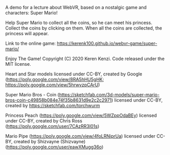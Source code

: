 A demo for a lecture about WebVR, based on a nostalgic game and characters: Super Mario!

Help Super Mario to collect all the coins, so he can meet his princess. Collect the coins by clicking on them. When all the coins are collected, the princess will appear.

Link to the online game: https://kerenk100.github.io/webvr-game/super-mario/

Enjoy The Game! Copyright (C) 2020 Keren Kenzi. Code released under the MIT license.

Heart and Star models licensed under CC-BY, created by Google (https://poly.google.com/view/8RA5hHU5gHK; https://poly.google.com/view/5hrwvzpCArU)

Super Mario Bros - Coin (https://sketchfab.com/3d-models/super-mario-bros-coin-c49858b084e74f35b8631d9e2c2c2971) licensed under CC-BY, created by https://sketchfab.com/torchwurm

Princess Peach (https://poly.google.com/view/5WZppOdaBEy) licensed under CC-BY, created by Chris Ross (https://poly.google.com/user/7CAzRR3I01s)

Mario Pipe (https://poly.google.com/view/4foLRNiprUa) licensed under CC-BY, created by Shizvayne (Shizvayne) (https://poly.google.com/user/eawXMugg36o)
